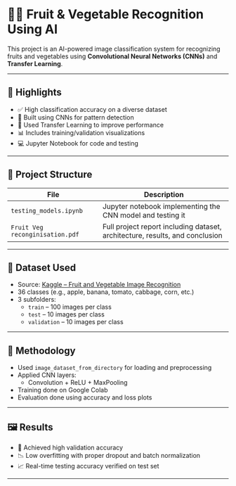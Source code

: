 # 🍎🥦 Fruit & Vegetable Recognition Using AI

This project is an AI-powered image classification system for recognizing fruits and vegetables using **Convolutional Neural Networks (CNNs)** and **Transfer Learning**.

---

## 📌 Highlights

- ✅ High classification accuracy on a diverse dataset
- 🧠 Built using CNNs for pattern detection
- 🧪 Used Transfer Learning to improve performance
- 📊 Includes training/validation visualizations
- 💻 Jupyter Notebook for code and testing

---

## 📂 Project Structure

| File | Description |
|------|-------------|
| `testing_models.ipynb` | Jupyter notebook implementing the CNN model and testing it |
| `Fruit Veg reconginisation.pdf` | Full project report including dataset, architecture, results, and conclusion |

---

## 🧠 Dataset Used

- Source: [Kaggle – Fruit and Vegetable Image Recognition](https://www.kaggle.com/datasets/kritikseth/fruit-and-vegetable-image-recognition)
- 36 classes (e.g., apple, banana, tomato, cabbage, corn, etc.)
- 3 subfolders:
  - `train` – 100 images per class
  - `test` – 10 images per class
  - `validation` – 10 images per class

---

## 🧪 Methodology

- Used `image_dataset_from_directory` for loading and preprocessing
- Applied CNN layers:
  - Convolution + ReLU + MaxPooling
- Training done on Google Colab
- Evaluation done using accuracy and loss plots

---

## 🖼️ Results

- 🧠 Achieved high validation accuracy
- 📉 Low overfitting with proper dropout and batch normalization
- 📈 Real-time testing accuracy verified on test set

---


